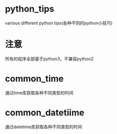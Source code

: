 # python_tips
various different python tips(各种不同的python小技巧)

# 注意
所有的程序全部基于python3，不兼容python2

# common_time
通过time库获取各种不同类型的时间

# common_datetiime
通过datetime库获取各种不同类型的时间
